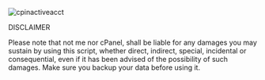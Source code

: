 ![cpinactiveacct](https://cloud.githubusercontent.com/assets/10366366/5593155/a6ce5628-9202-11e4-8b53-2332e56a9111.png)

DISCLAIMER

Please note that not me nor cPanel, shall be liable for any damages you may sustain
by using this script, whether direct, indirect, special, incidental or consequential,
even if it has been advised of the possibility of such damages.
Make sure you backup your data before using it.
